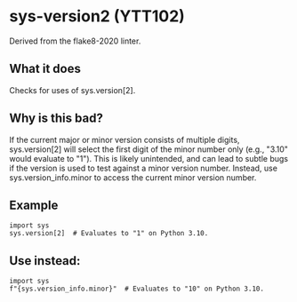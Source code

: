 # sys-version2 (YTT102)
Derived from the flake8-2020 linter.
## What it does
Checks for uses of sys.version[2].
## Why is this bad?
If the current major or minor version consists of multiple digits,
sys.version[2] will select the first digit of the minor number only
(e.g., "3.10" would evaluate to "1"). This is likely unintended, and
can lead to subtle bugs if the version is used to test against a minor
version number.
Instead, use sys.version_info.minor to access the current minor version
number.
## Example
```
import sys
sys.version[2]  # Evaluates to "1" on Python 3.10.
```
## Use instead:
```
import sys
f"{sys.version_info.minor}"  # Evaluates to "10" on Python 3.10.
```